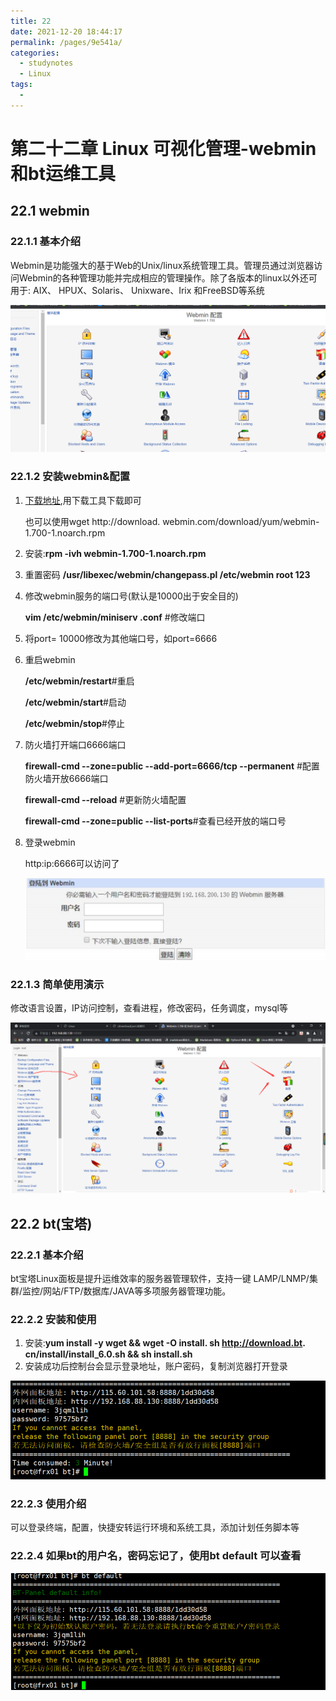 ```yaml
---
title: 22
date: 2021-12-20 18:44:17
permalink: /pages/9e541a/
categories:
  - studynotes
  - Linux
tags:
  - 
---
```

# 第二十二章 Linux 可视化管理-webmin和bt运维工具

## 22.1 webmin

### 22.1.1 基本介绍

Webmin是功能强大的基于Web的Unix/linux系统管理工具。管理员通过浏览器访问Webmin的各种管理功能并完成相应的管理操作。除了各版本的linux以外还可用于: AIX、 HPUX、Solaris、 Unixware、Irix 和FreeBSD等系统

![1632821942592](./images/22/01.png)

### 22.1.2 安装webmin&配置

1. [下载地址](http://download.webmin.com/download/yum/),用下载工具下载即可

   也可以使用wget http://download. webmin.com/download/yum/webmin-1.700-1.noarch.rpm
   
2. 安装:**rpm -ivh webmin-1.700-1.noarch.rpm**

3. 重置密码 **/usr/libexec/webmin/changepass.pl /etc/webmin root 123**

4. 修改webmin服务的端口号(默认是10000出于安全目的)

   **vim /etc/webmin/miniserv .conf** #修改端口
   
5. 将port= 10000修改为其他端口号，如port=6666

6. 重启webmin

   **/etc/webmin/restart**#重启

   **/etc/webmin/start**#启动

   **/etc/webmin/stop**#停止
   
7. 防火墙打开端口6666端口

   **firewall-cmd --zone=public --add-port=6666/tcp --permanent** #配置防火墙开放6666端口

   **firewall-cmd --reload** #更新防火墙配置

   **firewall-cmd --zone=public --list-ports**#查看已经开放的端口号

8. 登录webmin

   http:ip:6666可以访问了

   ![1632822451038](./images/22/02.png)

### 22.1.3 简单使用演示

修改语言设置，IP访问控制，查看进程，修改密码，任务调度，mysql等

![1632822506139](./images/22/03.png)

## 22.2 bt(宝塔)

### 22.2.1 基本介绍

bt宝塔Linux面板是提升运维效率的服务器管理软件，支持一键 LAMP/LNMP/集群/监控/网站/FTP/数据库/JAVA等多项服务器管理功能。

### 22.2.2 安装和使用

1. 安装:**yum install -y wget && wget -O install. sh http://download.bt. cn/install/install_6.0.sh && sh install.sh**
2. 安装成功后控制台会显示登录地址，账户密码，复制浏览器打开登录

![1632824655366](./images/22/04.png)

### 22.2.3 使用介绍

可以登录终端，配置，快捷安转运行环境和系统工具，添加计划任务脚本等

### 22.2.4 如果bt的用户名，密码忘记了，使用bt default 可以查看
![1632824781227](./images/22/05.png)

